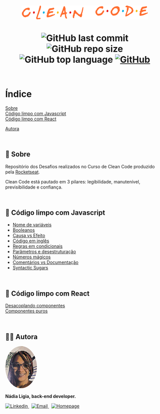 <p align="center">
  <img src=".github/logo.png" width=400 alt="Clean Code">
</p>

<h1 align="center">
  <img alt="GitHub last commit" src="https://img.shields.io/github/last-commit/nlnadialigia/clean-code?color=FF6E31&style=plastic">
  <img alt="GitHub repo size" src="https://img.shields.io/github/repo-size/nlnadialigia/clean-code?color=FF6E31&style=plastic">
  <img alt="GitHub top language" src="https://img.shields.io/github/languages/top/nlnadialigia/clean-code?color=FF6E31">
  <a href="LICENSE">
  <img alt="GitHub" src="https://img.shields.io/github/license/nlnadialigia/clean-code?color=FF6E31&logoColor=FF6E31&style=plastic">
  </a>
</h1>
<br>

# Índice
[Sobre](#id1)<br>
[Código limpo com Javascript](#id2)<br>
[Código limpo com React](#id3)<br>

[Autora](#id99)

<br>

<div id="id1"></div>

## 📌 Sobre 

Repositório dos Desafios realizados no Curso de Clean Code produzido pela [Rocketseat](https://www.rocketseat.com.br/).

Clean Code está pautado em 3 pilares: legibilidade, manutenível, previsibilidade e confiança.

<br>

<div id="id2"></div>

## 📌 Código limpo com Javascript
- [Nome de variáveis](./docs/javascript.md#id2)<br>
- [Booleanos](./docs/javascript.md#id3)<br>
- [Causa vs Efeito](./docs/javascript.md#id04)<br> 
- [Código em inglês](./docs/javascript.md#id05)<br> 
- [Regras em condicionais](./docs/javascript.md#id06)<br> 
- [Parâmetros e desestruturação](./docs/javascript.md#id07)<br> 
- [Números mágicos](./docs/javascript.md#id08)<br> 
- [Comentários vs Documentação](./docs/javascript.md#id09)<br> 
- [Syntactic Sugars](./docs/javascript.md#id10)<br> 

<br>

<div id="id03"></div>

## 📌 Código limpo com React
[Desacoplando componentes](./docs/react.md#id#1)<br>
[Componentes puros](./docs/react.md#id#2)<br>

<br>

<div id="id99"></div>

## 👩‍💼 Autora
<img src=".github/picture.png" width="100px;" alt="Picture"/>
<p><b>Nádia Ligia, back-end developer.</b></p>
<a href="https://www.linkedin.com/in/nlnadialigia/">
  <img alt="Linkedin" src="https://img.shields.io/badge/-Linkedin -FF6E31?style=flat&logo=Linkedin&logoColor=white&link=https://www.linkedin.com/in/nlnadialigia/" />
</a>&nbsp;
<a href="mailto:nlnadialigia@gmail.com">
  <img alt="Email" src="https://img.shields.io/badge/-Email-FF6E31?style=flat&logo=Gmail&logoColor=white&link=mailto:nlnadialigia@gmail.com" />
</a>&nbsp;
<a href="https://www.nlnadialigia.com">
  <img alt="Homepage" src="https://img.shields.io/badge/-Homepage-FF6E31" />
</a>
